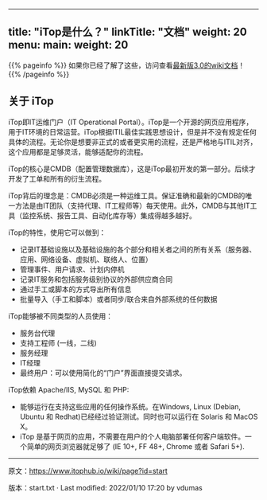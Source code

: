 
---
title: "iTop是什么？"
linkTitle: "文档"
weight: 20
menu:
  main:
    weight: 20
---

{{% pageinfo %}}
如果你已经了解了这些，访问查看[最新版3.0的wiki文档](/cn/docs/3.0)！
{{% /pageinfo %}}

## 关于 iTop

iTop即IT运维门户（IT Operational Portal）。iTop是一个开源的网页应用程序，用于IT环境的日常运营。iTop根据ITIL最佳实践思想设计，但是并不没有规定任何具体的流程。无论你是想要非正式的或者更实用的流程，还是严格地与ITIL对齐，这个应用都是足够灵活，能够适配你的流程。

iTop的核心是CMDB（配置管理数据库），这是iTop最初开发的第一部分。后续才开发了工单和所有的衍生流程。

iTop背后的理念是：CMDB必须是一种运维工具。保证准确和最新的CMDB的唯一方法是由IT团队（支持代理、IT工程师等）每天使用。此外，CMDB与其他IT工具（监控系统、报告工具、自动化库存等）集成得越多越好。

iTop的特性，使用它可以做到：
- 记录IT基础设施以及基础设施的各个部分和相关者之间的所有关系（服务器、应用、网络设备、虚拟机、联络人、位置）
- 管理事件、用户请求、计划内停机
- 记录IT服务和包括服务级别协议的外部供应商合同
- 通过手工或脚本的方式导出所有信息
- 批量导入（手工和脚本）或者同步/联合来自外部系统的任何数据

iTop能够被不同类型的人员使用：
- 服务台代理
- 支持工程师 (一线，二线)
- 服务经理
- IT经理
- 最终用户：可以使用简化的“门户”界面直接提交请求。

iTop依赖 Apache/IIS, MySQL 和 PHP:
- 能够运行在支持这些应用的任何操作系统。在Windows, Linux (Debian, Ubuntu 和 Redhat)已经经过验证测试。同时也可以运行在 Solaris 和 MacOS X。
- iTop 是基于网页的应用，不需要在用户的个人电脑部署任何客户端软件。一个简单的网页浏览器就足够了 (IE 10+, FF 48+, Chrome 或者 Safari 5+).

---
原文：<https://www.itophub.io/wiki/page?id=start>

版本：start.txt · Last modified: 2022/01/10 17:20 by vdumas